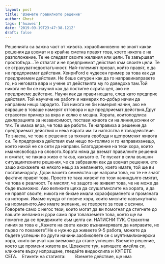 ```yaml
---
layout: post
title: 'Вземете правилното решение'
author: Ghost
tags: ['huawei']
date: '2019-09-19T23:47:38.121Z'
draft: false
---
```


Решенията са важна част от живота. хораобикновено не знаят какви решения да вземат и в крайна сметка правят това, което някога е на разположение. Те не следват своите желания или цели. Те завършват простобъда...Те отлагат и не предприемат действия към своите цели. Те се страхуватнедостатъчност. Най-големият провал, който правят, е да не предприемат действия. ХенриFord е чудесен пример за това как да предприемем действия. Не беше сигурен как да го направинаправете го, но неговата вяра и учене от действията му го доведоха там.Той никога не би се научил как да постигне скрита цел, ако не предприеме действие. Научи как да прави нещата, след като предприе действия. Той научиче не работи и намерих по-добър начин да направим нещо зарадито. Той никога не би намерил начин, ако не вярваше в товаще намерят отговора и ще предприемат действия.Друг страхотен пример за вяра и колко е мощна. Хората, коитоподписа декларацията за независимост, постави живота си на линия,всички от тях. Те имаха вяра, че това ще работи. Те направиха a решение да предприемат действия и нека вярата им ги напътства в товадействие. Те знаеха, че това е решение за тяхната свобода и щепроменят живота си. Те предприеха действия към нещо по-голямо и го направиханещо, което никой не се сети да направи. Благодарение на тези хора, които имамесвобода на словото.Хората няма да вземат правилните решения и смятат, че такана живо е такъв, какъвто е. Те пускат в сила външни ситуациитехните решения, че са забравили как да вземат решения. ето защо акокажете на някого нещо за желанието, което имате, той ще ви поставинадолу. Дори вашето семейство ще направи това, но те не знаят фактаче правят това. Просто те така живеят по този начиндълго смятат, че това е реалност. Те мислят, че защото не живеят това, че не може да бъде възможно. Ако великите щяха да слушатмислите на хората, и да не правят своите, никога не бихме имали хораоформянето и промяната са история. Имаме нужда от повече хора, които мислите навънкутията на нормалното.Ако имате желание, не говорете за това с всички. Говорете само с негос тези, които могат да ви помогнат да стигнете до вашите желания и дори само при товавземете това, което ще ви помогне да се придвижите към целта си. НАТИСНИ ТУК. Страхотна линия за това е „Кажете на света какво възнамерявате да направите, но първо го покажете“.Не е нужно да живеете 9-5 работа, можете да бъдете успешни по други начини.заобиколете се с мултимилионерски хора, които ви учат как виеможе да стане успешен. Вземете решение, което ще промени живота ви. Щракнете тук, напишете имейла си, кликнете върху изпращане, гледайте видеоклипа и КУПЕТЕ СЕГА.    Етикети на статията:        Вземете действие, ще има

